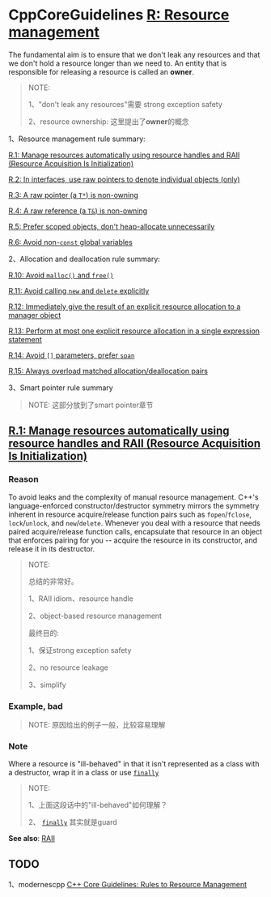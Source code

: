 # CppCoreGuidelines [R: Resource management](https://github.com/isocpp/CppCoreGuidelines/blob/master/CppCoreGuidelines.md#S-resource)

The fundamental aim is to ensure that we don't leak any resources and that we don't hold a resource longer than we need to. An entity that is responsible for releasing a resource is called an **owner**.

> NOTE: 
>
> 1、"don't leak any resources"需要 strong exception safety
>
> 2、resource ownership: 这里提出了**owner**的概念



1、Resource management rule summary:

[R.1: Manage resources automatically using resource handles and RAII (Resource Acquisition Is Initialization)](https://github.com/isocpp/CppCoreGuidelines/blob/master/CppCoreGuidelines.md#Rr-raii)

[R.2: In interfaces, use raw pointers to denote individual objects (only)](https://github.com/isocpp/CppCoreGuidelines/blob/master/CppCoreGuidelines.md#Rr-use-ptr)

[R.3: A raw pointer (a `T*`) is non-owning](https://github.com/isocpp/CppCoreGuidelines/blob/master/CppCoreGuidelines.md#Rr-ptr)

[R.4: A raw reference (a `T&`) is non-owning](https://github.com/isocpp/CppCoreGuidelines/blob/master/CppCoreGuidelines.md#Rr-ref)

[R.5: Prefer scoped objects, don't heap-allocate unnecessarily](https://github.com/isocpp/CppCoreGuidelines/blob/master/CppCoreGuidelines.md#Rr-scoped)

[R.6: Avoid non-`const` global variables](https://github.com/isocpp/CppCoreGuidelines/blob/master/CppCoreGuidelines.md#Rr-global)

2、Allocation and deallocation rule summary:

[R.10: Avoid `malloc()` and `free()`](https://github.com/isocpp/CppCoreGuidelines/blob/master/CppCoreGuidelines.md#Rr-mallocfree)

[R.11: Avoid calling `new` and `delete` explicitly](https://github.com/isocpp/CppCoreGuidelines/blob/master/CppCoreGuidelines.md#Rr-newdelete)

[R.12: Immediately give the result of an explicit resource allocation to a manager object](https://github.com/isocpp/CppCoreGuidelines/blob/master/CppCoreGuidelines.md#Rr-immediate-alloc)

[R.13: Perform at most one explicit resource allocation in a single expression statement](https://github.com/isocpp/CppCoreGuidelines/blob/master/CppCoreGuidelines.md#Rr-single-alloc)

[R.14: Avoid `[]` parameters, prefer `span`](https://github.com/isocpp/CppCoreGuidelines/blob/master/CppCoreGuidelines.md#Rr-ap)

[R.15: Always overload matched allocation/deallocation pairs](https://github.com/isocpp/CppCoreGuidelines/blob/master/CppCoreGuidelines.md#Rr-pair)

3、Smart pointer rule summary

> NOTE: 这部分放到了smart pointer章节





## [R.1: Manage resources automatically using resource handles and RAII (Resource Acquisition Is Initialization)](https://github.com/isocpp/CppCoreGuidelines/blob/master/CppCoreGuidelines.md#Rr-raii)



### Reason

To avoid leaks and the complexity of manual resource management. C++'s language-enforced constructor/destructor symmetry mirrors the symmetry inherent in resource acquire/release function pairs such as `fopen`/`fclose`, `lock`/`unlock`, and `new`/`delete`. Whenever you deal with a resource that needs paired acquire/release function calls, encapsulate that resource in an object that enforces pairing for you -- acquire the resource in its constructor, and release it in its destructor.

> NOTE: 
>
> 总结的非常好。
>
> 1、RAII idiom、resource handle
>
> 2、object-based resource management
>
> 最终目的:
>
> 1、保证strong exception safety
>
> 2、no resource leakage
>
> 3、simplify
>
> 



### Example, bad

> NOTE: 原因给出的例子一般，比较容易理解

### Note

Where a resource is "ill-behaved" in that it isn't represented as a class with a destructor, wrap it in a class or use [`finally`](https://github.com/isocpp/CppCoreGuidelines/blob/master/CppCoreGuidelines.md#Re-finally)

> NOTE: 
>
> 1、上面这段话中的"ill-behaved"如何理解？
>
> 2、 [`finally`](https://github.com/isocpp/CppCoreGuidelines/blob/master/CppCoreGuidelines.md#Re-finally) 其实就是guard

**See also**: [RAII](https://github.com/isocpp/CppCoreGuidelines/blob/master/CppCoreGuidelines.md#Re-raii)

## TODO

1、modernescpp [C++ Core Guidelines: Rules to Resource Management](https://www.modernescpp.com/index.php/c-core-guidelines-rules-to-resource-management)